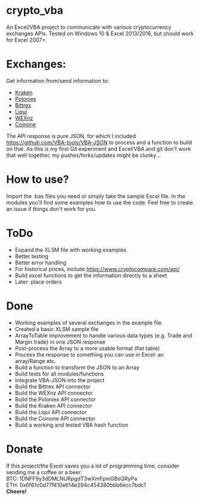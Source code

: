 # crypto_vba
An Excel/VBA project to communicate with various cryptocurrency exchanges APIs. Tested on Windows 10 & Excel 2013/2016, but should work for Excel 2007+.

# Exchanges:
Get information from/send information to:
- [Kraken](https://www.kraken.com/)
- [Poloniex](https://www.poloniex.com/) 
- [Bittrex](https://www.bittrex.com/) 
- [Liqui](https://liqui.io/)
- [WEXnz](https://wex.nz/)
- [Coinone](https://coinone.co.kr/)

The API response is pure JSON, for which I included https://github.com/VBA-tools/VBA-JSON to process and a function to build on that.
As this is my first Git experiment and Excel/VBA and git don't work that well together, my pushes/forks/updates might be clunky...

# How to use?
Import the .bas files you need or simply take the sample Excel file. In the modules you'll find some examples how to use the code. Feel free to create an issue if things don't work for you.

# ToDo
- Expand the XLSM file with working examples
- Better testing
- Better error handling
- For historical prices, include https://www.cryptocompare.com/api/
- Build excel functions to get the information directly to a sheet
- Later: place orders

# Done
- Working examples of several exchanges in the example file
- Created a basic XLSM sample file
- ArrayToTable improvement to handle various data types (e.g. Trade and Margin trade) in one JSON response
- Post-process the Array to a more usable format (flat table)
- Process the response to something you can use in Excel: an array/Range etc.
- Build a function to transform the JSON to an Array
- Build tests for all modules/functions
- Integrate VBA-JSON into the project
- Build the Bittrex API connector
- Build the WEXnz API connector
- Build the Poloniex API connector
- Build the Kraken API connector
- Build the Liqui API connector
- Build the Coinone API connector
- Build a working and tested VBA hash function

# Donate
If this project/the Excel saves you a lot of programming time, consider sending me a coffee or a beer:<br/>
BTC: 1DNFF9y3dDMLNURpgdT3wXmFpmGBsQRyPa <br/>
ETH: 0x6f61c0d77f410e614e294c454380bbb6ecc7bdc1<br/>
<b>Cheers!</b>